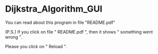 # Dijkstra_Algorithm_GUI

You can read about this program in file "README.pdf"


(P.S.)  If you click on file " README.pdf ", then it shows " something went wrong ".

 Please you click on " Reload ".

